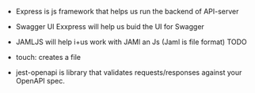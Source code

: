 
- Express is js framework that helps us run the backend of API-server

- Swagger UI Exxpress will help us buid the UI for Swagger

- JAMLJS will help i+us work with JAMl an Js (Jaml is file format) TODO

- touch: creates a file

- jest-openapi is library that validates requests/responses against your OpenAPI spec.
